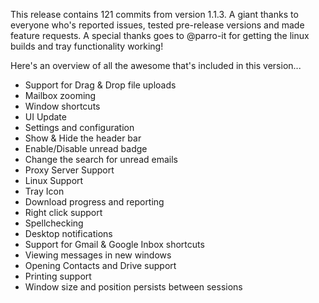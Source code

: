 This release contains 121 commits from version 1.1.3. A giant thanks to everyone who's reported issues, tested pre-release versions and made feature requests. A special thanks goes to @parro-it for getting the linux builds and tray functionality working!

Here's an overview of all the awesome that's included in this version...

* Support for Drag & Drop file uploads
* Mailbox zooming
* Window shortcuts
* UI Update
* Settings and configuration
 * Show & Hide the header bar
 * Enable/Disable unread badge
 * Change the search for unread emails
* Proxy Server Support
* Linux Support
* Tray Icon
* Download progress and reporting
* Right click support
* Spellchecking
* Desktop notifications
* Support for Gmail & Google Inbox shortcuts
* Viewing messages in new windows
* Opening Contacts and Drive support
* Printing support
* Window size and position persists between sessions